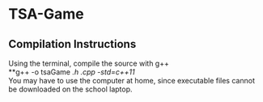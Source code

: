 # TSA-Game

## Compilation Instructions
Using the terminal, compile the source with g++  
**g++ -o tsaGame *.h *.cpp -std=c++11**  
You may have to use the computer at home, since executable files cannot be downloaded on the school laptop.
